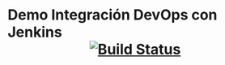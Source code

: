 # Demo Integración DevOps con Jenkins <div align=center>[![Build Status](http://ferventmccarthy.ibmlatin.skytapdns.com:8080/buildStatus/icon?job=skytap-jenkins)](http://ferventmccarthy.ibmlatin.skytapdns.com:8080/job/skytap-jenkins/)</div>